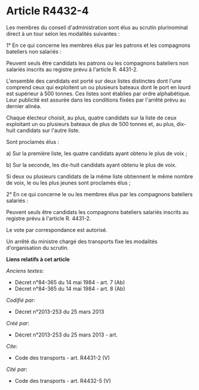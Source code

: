 # Article R4432-4

Les membres du conseil d'administration sont élus au scrutin plurinominal direct à un tour selon les modalités suivantes : 

1° En ce qui concerne les membres élus par les patrons et les compagnons bateliers non salariés : 

Peuvent seuls être candidats les patrons ou les compagnons bateliers non salariés inscrits au registre prévu à l'article R.
4431-2. 

L'ensemble des candidats est porté sur deux listes distinctes dont l'une comprend ceux qui exploitent un ou plusieurs bateaux
dont le port en lourd est supérieur à 500 tonnes. Ces listes sont établies par ordre alphabétique. Leur publicité est assurée
dans les conditions fixées par l'arrêté prévu au dernier alinéa. 

Chaque électeur choisit, au plus, quatre candidats sur la liste de ceux exploitant un ou plusieurs bateaux de plus de 500
tonnes et, au plus, dix-huit candidats sur l'autre liste. 

Sont proclamés élus : 

a) Sur la première liste, les quatre candidats ayant obtenu le plus de voix ; 

b) Sur la seconde, les dix-huit candidats ayant obtenu le plus de voix. 

Si deux ou plusieurs candidats de la même liste obtiennent le même nombre de voix, le ou les plus jeunes sont proclamés
élus ; 

2° En ce qui concerne le ou les membres élus par les compagnons bateliers salariés : 

Peuvent seuls être candidats les compagnons bateliers salariés inscrits au registre prévu à l'article R. 4431-2. 

Le vote par correspondance est autorisé. 

Un arrêté du ministre chargé des transports fixe les modalités d'organisation du scrutin.

**Liens relatifs à cet article**

_Anciens textes_:

  - Décret n°84-365 du 14 mai 1984 - art. 7 (Ab)
  - Décret n°84-365 du 14 mai 1984 - art. 8 (Ab)

_Codifié par_:

  - Décret n°2013-253 du 25 mars 2013

_Créé par_:

  - Décret n°2013-253 du 25 mars 2013 - art.

_Cite_:

  - Code des transports - art. R4431-2 (V)

_Cité par_:

  - Code des transports - art. R4432-5 (V)
